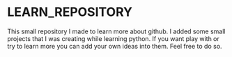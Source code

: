 # LEARN_REPOSITORY
This small repository I made to learn more about github.
I added some small projects that I was creating while learning python.
If you want play with or try to learn more you can add your own ideas into them. Feel free to do so.
